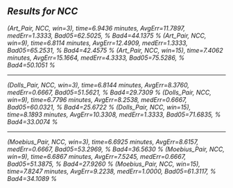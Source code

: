 ## _Results for NCC_
_(Art_Pair, NCC, win=3), time=6.9436 minutes, AvgErr=11.7897, medErr=1.3333, Bad05=62.5025, % Bad4=44.1375 %_
_(Art_Pair, NCC, win=9), time=6.8114 minutes, AvgErr=12.4909, medErr=1.3333, Bad05=65.2531, % Bad4=42.4575 %_
_(Art_Pair, NCC, win=15), time=7.4062 minutes, AvgErr=15.1664, medErr=4.3333, Bad05=75.5286, % Bad4=50.1051 %_
__________________________________________________________________________________________________________________
_(Dolls_Pair, NCC, win=3), time=6.8144 minutes, AvgErr=8.3760, medErr=0.6667, Bad05=51.5621, % Bad4=29.7309 %_
_(Dolls_Pair, NCC, win=9), time=6.7796 minutes, AvgErr=8.2538, medErr=0.6667, Bad05=60.0321, % Bad4=25.6722 %_
_(Dolls_Pair, NCC, win=15), time=8.1893 minutes, AvgErr=10.3308, medErr=1.3333, Bad05=71.6835, % Bad4=33.0074 %_
___________________________________________________________________________________________________________________
_(Moebius_Pair, NCC, win=3), time=6.6925 minutes, AvgErr=8.6157, medErr=0.6667, Bad05=53.2969, % Bad4=36.5630 %_
_(Moebius_Pair, NCC, win=9), time=6.6867 minutes, AvgErr=7.5245, medErr=0.6667, Bad05=51.3875, % Bad4=27.9260 %_
_(Moebius_Pair, NCC, win=15), time=7.8247 minutes, AvgErr=9.2238, medErr=1.0000, Bad05=61.3117, % Bad4=34.1089 %_

